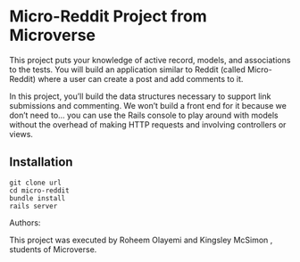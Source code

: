 # Micro-Reddit Project from Microverse

This project puts your knowledge of active record, models, and associations to the tests. You will build an application similar to Reddit (called Micro-Reddit) where a user can create a post and add comments to it.

In this project, you’ll build the data structures necessary to support link submissions and commenting. We won’t build a front end for it because we don’t need to… you can use the Rails console to play around with models without the overhead of making HTTP requests and involving controllers or views.

## Installation

    git clone url
    cd micro-reddit
    bundle install
    rails server

Authors:

This project was executed by Roheem Olayemi and Kingsley McSimon , students of Microverse.
